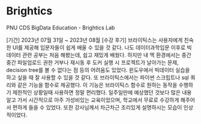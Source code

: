 # Brightics
PNU CDS BigData Education - Brightics Lab 

[기간] 2023년 07월 31일 ~ 2023년 08월
[수강 후기] 브라이틱스는 사용자에게 친숙한 UI를 제공해 입문자들이 쉽게 배울 수 있을 것 같다. 나도 데이터과학입문 이후로 빅데이터 관련 공부는 처음 해봤는데, 쉽고 재밌게 배웠다. 
하지만 내 맥 환경에서는 중간중간 파일업로드 권한 거부나 재시동 후 도커 실행 시 프로젝트가 날아가는 문제, decision tree를 볼 수 없다는 점 등의 어려움도 있었다. 윈도우에서 빅데이터 실습을 하고 싶을 때 잘 사용할 수 있을 것 같다.
또 브라이틱스에서는 파이썬 스크립트나 sql 쿼리와 같은 기능을 함수로 제공했다. 이 기능은 브라이틱스 함수로 원하는 동작을 수행하기 제한적인 상황일때 사용하면 정말 편리했다. 
일주일만에 예상했던 것보다 많은 내용 알고 가서 시간적으로 아주 가성비있는 교육이었으며, 학교에서 무료로 수강하게 해주어서 편하게 들을 수 있었다. 또한 강사님께서 차근차근 조리있게 설명하시는 모습이 인상적이었다.